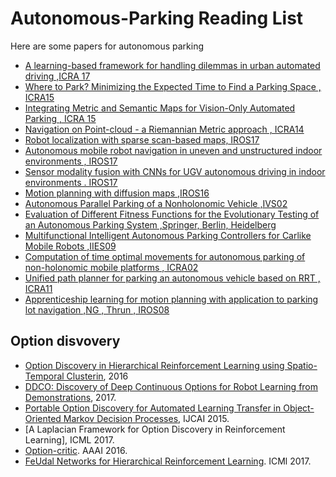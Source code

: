 # Autonomous-Parking Reading List

Here are some papers for autonomous parking 

* [A learning-based framework for handling dilemmas in urban automated driving ,ICRA 17](https://ieeexplore.ieee.org/document/7989172/)
* [Where  to  Park?
Minimizing  the  Expected  Time  to  Find  a  Parking  Space , ICRA15](https://ieeexplore.ieee.org/document/7139482/)
* [Integrating Metric and Semantic Maps for
Vision-Only Automated Parking , ICRA 15](https://ieeexplore.ieee.org/document/7139484/)
* [Navigation on Point-cloud - a Riemannian Metric approach , ICRA14](https://ieeexplore.ieee.org/document/6907453/)
* [Robot localization with sparse scan-based maps, IROS17](https://ieeexplore.ieee.org/document/8202219/)
* [Autonomous mobile robot navigation in uneven and unstructured indoor environments , IROS17](https://ieeexplore.ieee.org/document/8202145/)
* [Sensor modality fusion with CNNs for UGV autonomous driving in indoor environments . IROS17](https://ieeexplore.ieee.org/document/8205958/)
* [Motion planning with diffusion maps ,IROS16](https://ieeexplore.ieee.org/document/7759232/)
* [Autonomous Parallel Parking of a Nonholonomic Vehicle ,IVS02](https://ieeexplore.ieee.org/abstract/document/566343/)
* [Evaluation of Different Fitness Functions for the Evolutionary Testing of an Autonomous Parking System ,Springer, Berlin, Heidelberg](https://link.springer.com/chapter/10.1007%2F978-3-540-24855-2_160)
* [Multifunctional Intelligent Autonomous Parking Controllers for Carlike Mobile Robots ,IIES09](https://ieeexplore.ieee.org/abstract/document/5280204/)
* [Computation of time optimal movements for autonomous parking of non-holonomic mobile platforms , ICRA02](https://ieeexplore.ieee.org/abstract/document/933030/)
* [Unified path planner for parking an autonomous vehicle based on RRT , ICRA11](https://ieeexplore.ieee.org/abstract/document/5980105/)
* [Apprenticeship learning for motion planning with application to parking lot navigation ,NG , Thrun , IROS08](https://ieeexplore.ieee.org/document/4651222/)

## Option disvovery

* [Option Discovery in Hierarchical Reinforcement Learning using Spatio-Temporal Clusterin](https://arxiv.org/abs/1605.05359), 2016
* [DDCO: Discovery of Deep Continuous Options for Robot Learning from Demonstrations](https://arxiv.org/abs/1710.05421), 2017. 
* [Portable Option Discovery for Automated Learning Transfer in Object-Oriented Markov Decision Processes](https://www.ijcai.org/Proceedings/15/Papers/542.pdf), IJCAI 2015.
* [A Laplacian Framework for Option Discovery in Reinforcement Learning], ICML 2017. 
* [Option-critic](https://arxiv.org/pdf/1609.05140.pdf). AAAI 2016. 
* [FeUdal Networks for Hierarchical Reinforcement Learning](https://arxiv.org/abs/1703.01161). ICMl 2017. 
